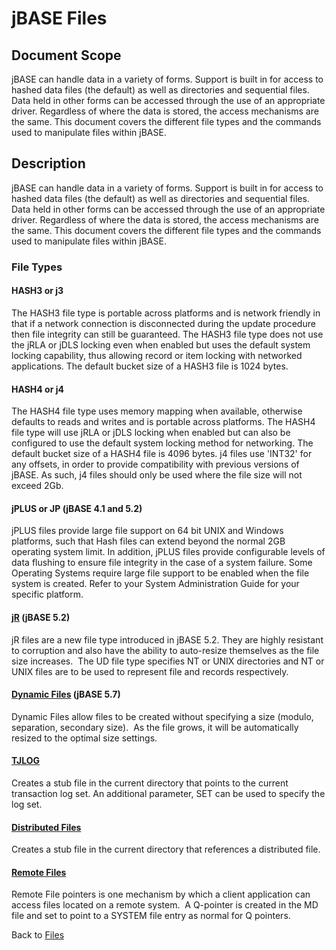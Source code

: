 # jBASE Files

<PageHeader />

## Document Scope

jBASE can handle data in a variety of forms. Support is built in for access to hashed data files (the default) as well as directories and sequential files. Data held in other forms can be accessed through the use of an appropriate driver. Regardless of where the data is stored, the access mechanisms are the same. This document covers the different file types and the commands used to manipulate files within jBASE.

## Description

jBASE can handle data in a variety of forms. Support is built in for access to hashed data files (the default) as well as directories and sequential files. Data held in other forms can be accessed through the use of an appropriate driver. Regardless of where the data is stored, the access mechanisms are the same. This document covers the different file types and the commands used to manipulate files within jBASE.

### File Types

#### HASH3 or j3

The HASH3 file type is portable across platforms and is network friendly in that if a network connection is disconnected during the update procedure then file integrity can still be guaranteed. The HASH3 file type does not use the jRLA or jDLS locking even when enabled but uses the default system locking capability, thus allowing record or item locking with networked applications. The default bucket size of a HASH3 file is 1024 bytes.

#### HASH4 or j4

The HASH4 file type uses memory mapping when available, otherwise defaults to reads and writes and is portable across platforms. The HASH4 file type will use jRLA or jDLS locking when enabled but can also be configured to use the default system locking method for networking. The default bucket size of a HASH4 file is 4096 bytes. j4 files use 'INT32' for any offsets, in order to provide compatibility with previous versions of jBASE. As such, j4 files should only be used where the file size will not exceed 2Gb.

#### jPLUS or JP (jBASE 4.1 and 5.2)

jPLUS files provide large file support on 64 bit UNIX and Windows platforms, such that Hash files can extend beyond the normal 2GB operating system limit. In addition, jPLUS files provide configurable levels of data flushing to ensure file integrity in the case of a system failure. Some Operating Systems require large file support to be enabled when the file system is created. Refer to your System Administration Guide for your specific platform.

#### [jR](./../jr-files) (jBASE 5.2)

jR files are a new file type introduced in jBASE 5.2. They are highly resistant to corruption and also have the ability to auto-resize themselves as the file size increases.  The UD file type specifies NT or UNIX directories and NT or UNIX files are to be used to represent file and records respectively.

#### [Dynamic Files](./../dynamic-files) (jBASE 5.7)

Dynamic Files allow files to be created without specifying a size (modulo, separation, secondary size).  As the file grows, it will be automatically resized to the optimal size settings.

#### [TJLOG](./../../transactions/transaction-replication/introduction-to-transaction-journaling)

Creates a stub file in the current directory that points to the current transaction log set. An additional parameter, SET can be used to specify the log set.

#### [Distributed Files](./../distributed-files/distributed-files)

Creates a stub file in the current directory that references a distributed file.

#### [Remote Files](./../remote-files/jbase-remote-file-service-%28jrfs%29)

Remote File pointers is one mechanism by which a client application can access files located on a remote system.  A Q-pointer is created in the MD file and set to point to a SYSTEM file entry as normal for Q pointers.

Back to [Files](./../README.md)

  
<PageFooter />
